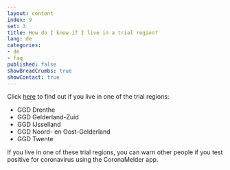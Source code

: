 ```yaml
---
layout: content
index: 9
set: 3
title: How do I know if I live in a trial region?
lang: de
categories:
- de
- faq
published: false
showBreadCrumbs: true
showContact: true
---
```


Click <a href="https://www.regioatlas.nl/indelingen/indelingen_indeling/t/ggd_s" target="_blank" rel="noopener noreferrer">here</a> to find out if you live in one of the trial regions: 

-	GGD Drenthe
-	GGD Gelderland-Zuid
-	GGD IJsselland
-	GGD Noord- en Oost-Gelderland
-	GGD Twente

If you live in one of these trial regions, you can warn other people if you test positive for coronavirus using the CoronaMelder app.
